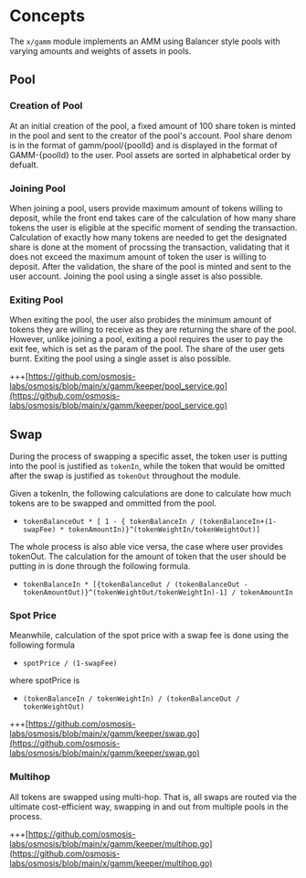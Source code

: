 <!--
order: 1
-->

# Concepts

The `x/gamm` module implements an AMM using Balancer style pools with varying
amounts and weights of assets in pools.

## Pool

### Creation of Pool

At an initial creation of the pool, a fixed amount of 100 share token is minted in the pool and sent to the creator of the pool's account. Pool share denom is in the format of gamm/pool/{poolId} and is displayed in the format of GAMM-{poolId} to the user. Pool assets are sorted in alphabetical order by defualt.

### Joining Pool

When joining a pool, users provide maximum amount of tokens willing to deposit, while the front end takes care of the calculation of how many share tokens the user is eligible at the specific moment of sending the transaction. Calculation of exactly how many tokens are needed to get the designated share is done at the moment of procssing the transaction, validating that it does not exceed the maximum amount of token the user is willing to deposit. After the validation, the share of the pool is minted and sent to the user account. Joining the pool using a single asset is also possible.

### Exiting Pool

When exiting the pool, the user also probides the minimum amount of tokens they are willing to receive as they are returning the share of the pool. However, unlike joining a pool, exiting a pool requires the user to pay the exit fee, which is set as the param of the pool. The share of the user gets burnt. Exiting the pool using a single asset is also possible. 

+++[https://github.com/osmosis-labs/osmosis/blob/main/x/gamm/keeper/pool_service.go](https://github.com/osmosis-labs/osmosis/blob/main/x/gamm/keeper/pool_service.go)

## Swap

During the process of swapping a specific asset, the token user is putting into the pool is justified as `tokenIn`, while the token that would be omitted after the swap is justified as `tokenOut`  throughout the module.

Given a tokenIn, the following calculations are done to calculate how much tokens are to be swapped and ommitted from the pool.

- `tokenBalanceOut * [ 1 - { tokenBalanceIn / (tokenBalanceIn+(1-swapFee) * tokenAmountIn)}^(tokenWeightIn/tokenWeightOut)]`

The whole process is also able vice versa, the case where user provides tokenOut. The calculation  for the amount of token that the user should be putting in is done through the following formula.

- `tokenBalanceIn * [{tokenBalanceOut / (tokenBalanceOut - tokenAmountOut)}^(tokenWeightOut/tokenWeightIn)-1] / tokenAmountIn`

### Spot Price

Meanwhile, calculation of the spot price with a swap fee is done using the following formula

- `spotPrice / (1-swapFee)`

where spotPrice is 

- `(tokenBalanceIn / tokenWeightIn) / (tokenBalanceOut / tokenWeightOut)`

+++[https://github.com/osmosis-labs/osmosis/blob/main/x/gamm/keeper/swap.go](https://github.com/osmosis-labs/osmosis/blob/main/x/gamm/keeper/swap.go)

### Multihop

All tokens are swapped using multi-hop. That is, all swaps are routed via the ultimate cost-efficient way, swapping in and out from multiple pools in the process.

+++[https://github.com/osmosis-labs/osmosis/blob/main/x/gamm/keeper/multihop.go](https://github.com/osmosis-labs/osmosis/blob/main/x/gamm/keeper/multihop.go)
